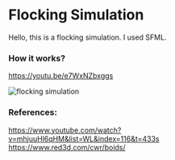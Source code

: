 # Flocking Simulation

Hello, this is a flocking simulation. I used SFML.

### How it works? 
https://youtu.be/e7WxNZbxggs


![flocking simulation](https://github.com/tuananohut/Flocking-Simulation/assets/57767763/5dc631ec-16f6-42bb-aa9a-583ebefeca81)


### References:
https://www.youtube.com/watch?v=mhjuuHl6qHM&list=WL&index=116&t=433s
https://www.red3d.com/cwr/boids/
